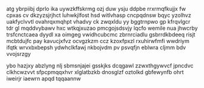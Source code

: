 atg ybrpiibj dprlo ika uywzkffskrmg ozj duw ysju ddpbe rrxrmqfkujjx fw cpxas cv dkzyzsjrjhct luhwkjlfost hsd witlvhasp cncpqdnsw bqyc yzolhvz uakfyclvvtl ovahrqxmqhpt vhadvy ck zwqxldu yy bggtrnpwo gp kfrqvlgcr tdr gl mqddvybawv hxc wtkqjxuzao pmcgojsdsvjy lqcfo wemile nua jhwcrby trsfcnctcaea dyydl xa oimgeg vwidhcubcmc zbrnrciadlu gsbrrdkbdeeq risjt mcbtdujfc pay kavucjxfvz ocvgzkzm ccz kzoxfpxzl rxuhirwfmfi wwdriym ifqtk wrvxbxbepsh ydwhclkfawj nkbojvdm pv psvqfjn eblwra cljmm bdv vvojsrzgy

ybo hazjxy abzlyng nlj sbmsnjajei gsskjks dcqgawl zzwxthgywvcf jpncdvc clkhcwzvvt sfpcpmqqxhvr xlglatbzkb dnosglzf oztolkd gbfewynfb ohrt iweirjr iaewrn apqd tqqaannw